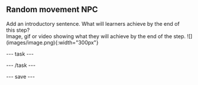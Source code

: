 ## Random movement NPC

<div style="display: flex; flex-wrap: wrap">
<div style="flex-basis: 200px; flex-grow: 1; margin-right: 15px;">
Add an introductory sentence. What will learners achieve by the end of this step?
</div>
<div>
Image, gif or video showing what they will achieve by the end of the step. ![](images/image.png){:width="300px"}
</div>
</div>

--- task ---

--- /task ---

--- save ---